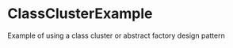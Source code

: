 ClassClusterExample
===================

Example of using a class cluster or abstract factory design pattern
